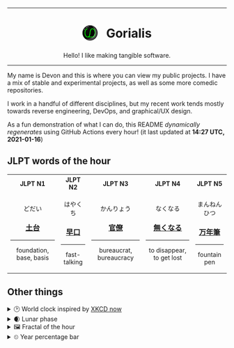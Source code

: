 ***

<h1 align="center">
<sub>
    <img src="readme/resources/avatar.png" height="36">
</sub>
&nbsp;
Gorialis
</h1>
<p align="center">
Hello! I like making tangible software.
</p>

***

My name is Devon and this is where you can view my public projects. I have a mix of stable and experimental projects, as well as some more comedic repositories.

I work in a handful of different disciplines, but my recent work tends mostly towards reverse engineering, DevOps, and graphical/UX design.

As a fun demonstration of what I can do, this README *dynamically regenerates* using GitHub Actions every hour! (it last updated at **14:27 UTC, 2021-01-16**)

<h2>JLPT words of the hour</h2>
<table>
    <tr>
        <th>JLPT N1</th>
        <th>JLPT N2</th>
        <th>JLPT N3</th>
        <th>JLPT N4</th>
        <th>JLPT N5</th>
    </tr>
    <tr>
        <td>
            <p align="center">どだい</p>
            <h3 align="center"><b><a href="https://jisho.org/search/%E5%9C%9F%E5%8F%B0">土台</a></b></h3>
            <hr>
            <p align="center">foundation,<wbr> base,<wbr> basis</p>
        </td>
        <td>
            <p align="center">はやくち</p>
            <h3 align="center"><b><a href="https://jisho.org/search/%E6%97%A9%E5%8F%A3">早口</a></b></h3>
            <hr>
            <p align="center">fast-talking</p>
        </td>
        <td>
            <p align="center">かんりょう</p>
            <h3 align="center"><b><a href="https://jisho.org/search/%E5%AE%98%E5%83%9A">官僚</a></b></h3>
            <hr>
            <p align="center">bureaucrat,<wbr> bureaucracy</p>
        </td>
        <td>
            <p align="center">なくなる</p>
            <h3 align="center"><b><a href="https://jisho.org/search/%E7%84%A1%E3%81%8F%E3%81%AA%E3%82%8B">無くなる</a></b></h3>
            <hr>
            <p align="center">to disappear,<wbr> to get lost</p>
        </td>
        <td>
            <p align="center">まんねんひつ</p>
            <h3 align="center"><b><a href="https://jisho.org/search/%E4%B8%87%E5%B9%B4%E7%AD%86">万年筆</a></b></h3>
            <hr>
            <p align="center">fountain pen</p>
        </td>
    </tr>
</table>

<h2>Other things</h2>
<details>
<summary>🕑  World clock inspired by <a href="https://xkcd.com/now">XKCD now</a></summary>

> <img src="generated/now.png" width="512">

</details>
<details>
<summary>🌒 Lunar phase</summary>

The moon is approximately 13.53% through its phase (Waxing Crescent).

</details>
<details>
<summary>&#x1f5bc; Fractal of the hour</summary>

> <img src="generated/fractal.png" width="512">

</details>
<details>
<summary>&#x23f2; Year percentage bar</summary>
<pre><code>2021 [▁▁▁▁▁▁▁▁▁▁▁▁▁▁▁▁▁▁▁▁] 4.27%</code></pre>
</details>
